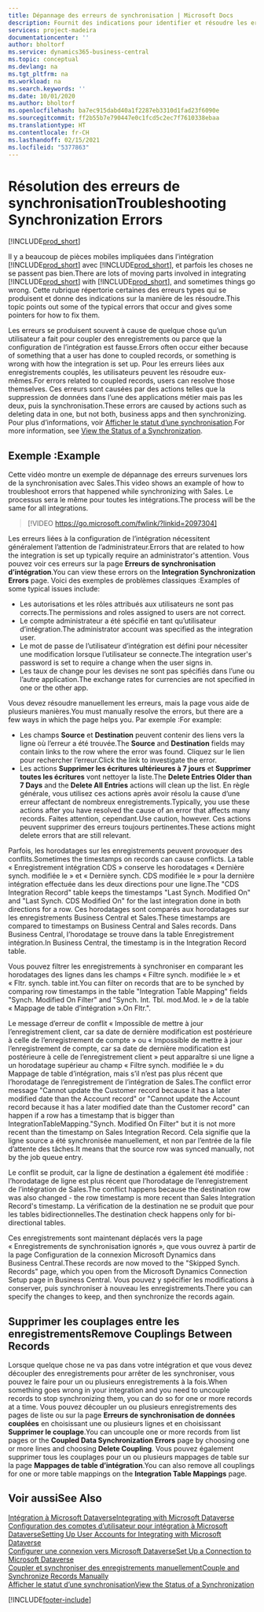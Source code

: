 ```yaml
---
title: Dépannage des erreurs de synchronisation | Microsoft Docs
description: Fournit des indications pour identifier et résoudre les erreurs de synchronisation.
services: project-madeira
documentationcenter: ''
author: bholtorf
ms.service: dynamics365-business-central
ms.topic: conceptual
ms.devlang: na
ms.tgt_pltfrm: na
ms.workload: na
ms.search.keywords: ''
ms.date: 10/01/2020
ms.author: bholtorf
ms.openlocfilehash: ba7ec915dabd40a1f2287eb3310d1fad23f6090e
ms.sourcegitcommit: ff2b55b7e790447e0c1fcd5c2ec7f7610338ebaa
ms.translationtype: HT
ms.contentlocale: fr-CH
ms.lasthandoff: 02/15/2021
ms.locfileid: "5377863"
---
```

# <a name="troubleshooting-synchronization-errors"></a><span data-ttu-id="04990-103">Résolution des erreurs de synchronisation</span><span class="sxs-lookup"><span data-stu-id="04990-103">Troubleshooting Synchronization Errors</span></span>
[!INCLUDE[prod_short](includes/cc_data_platform_banner.md)]

<span data-ttu-id="04990-104">Il y a beaucoup de pièces mobiles impliquées dans l’intégration [!INCLUDE[prod_short](includes/prod_short.md)] avec [!INCLUDE[prod_short](includes/cds_long_md.md)], et parfois les choses ne se passent pas bien.</span><span class="sxs-lookup"><span data-stu-id="04990-104">There are lots of moving parts involved in integrating [!INCLUDE[prod_short](includes/prod_short.md)] with [!INCLUDE[prod_short](includes/cds_long_md.md)], and sometimes things go wrong.</span></span> <span data-ttu-id="04990-105">Cette rubrique répertorie certaines des erreurs types qui se produisent et donne des indications sur la manière de les résoudre.</span><span class="sxs-lookup"><span data-stu-id="04990-105">This topic points out some of the typical errors that occur and gives some pointers for how to fix them.</span></span>

<span data-ttu-id="04990-106">Les erreurs se produisent souvent à cause de quelque chose qu’un utilisateur a fait pour coupler des enregistrements ou parce que la configuration de l’intégration est fausse.</span><span class="sxs-lookup"><span data-stu-id="04990-106">Errors often occur either because of something that a user has done to coupled records, or something is wrong with how the integration is set up.</span></span> <span data-ttu-id="04990-107">Pour les erreurs liées aux enregistrements couplés, les utilisateurs peuvent les résoudre eux-mêmes.</span><span class="sxs-lookup"><span data-stu-id="04990-107">For errors related to coupled records, users can resolve those themselves.</span></span> <span data-ttu-id="04990-108">Ces erreurs sont causées par des actions telles que la suppression de données dans l’une des applications métier mais pas les deux, puis la synchronisation.</span><span class="sxs-lookup"><span data-stu-id="04990-108">These errors are caused by actions such as deleting data in one, but not both, business apps and then synchronizing.</span></span> <span data-ttu-id="04990-109">Pour plus d’informations, voir [Afficher le statut d’une synchronisation](admin-how-to-view-synchronization-status.md).</span><span class="sxs-lookup"><span data-stu-id="04990-109">For more information, see [View the Status of a Synchronization](admin-how-to-view-synchronization-status.md).</span></span>

## <a name="example"></a><span data-ttu-id="04990-110">Exemple :</span><span class="sxs-lookup"><span data-stu-id="04990-110">Example</span></span>
<span data-ttu-id="04990-111">Cette vidéo montre un exemple de dépannage des erreurs survenues lors de la synchronisation avec Sales.</span><span class="sxs-lookup"><span data-stu-id="04990-111">This video shows an example of how to troubleshoot errors that happened while synchronizing with Sales.</span></span> <span data-ttu-id="04990-112">Le processus sera le même pour toutes les intégrations.</span><span class="sxs-lookup"><span data-stu-id="04990-112">The process will be the same for all integrations.</span></span> 

> [!VIDEO https://go.microsoft.com/fwlink/?linkid=2097304]

<span data-ttu-id="04990-113">Les erreurs liées à la configuration de l’intégration nécessitent généralement l’attention de l’administrateur.</span><span class="sxs-lookup"><span data-stu-id="04990-113">Errors that are related to how the integration is set up typically require an administrator's attention.</span></span> <span data-ttu-id="04990-114">Vous pouvez voir ces erreurs sur la page **Erreurs de synchronisation d’intégration**.</span><span class="sxs-lookup"><span data-stu-id="04990-114">You can view these errors on the **Integration Synchronization Errors** page.</span></span> <span data-ttu-id="04990-115">Voici des exemples de problèmes classiques :</span><span class="sxs-lookup"><span data-stu-id="04990-115">Examples of some typical issues include:</span></span>  
  
* <span data-ttu-id="04990-116">Les autorisations et les rôles attribués aux utilisateurs ne sont pas corrects.</span><span class="sxs-lookup"><span data-stu-id="04990-116">The permissions and roles assigned to users are not correct.</span></span>  
* <span data-ttu-id="04990-117">Le compte administrateur a été spécifié en tant qu’utilisateur d’intégration.</span><span class="sxs-lookup"><span data-stu-id="04990-117">The administrator account was specified as the integration user.</span></span>  
* <span data-ttu-id="04990-118">Le mot de passe de l’utilisateur d’intégration est défini pour nécessiter une modification lorsque l’utilisateur se connecte.</span><span class="sxs-lookup"><span data-stu-id="04990-118">The integration user's password is set to require a change when the user signs in.</span></span>  
* <span data-ttu-id="04990-119">Les taux de change pour les devises ne sont pas spécifiés dans l’une ou l’autre application.</span><span class="sxs-lookup"><span data-stu-id="04990-119">The exchange rates for currencies are not specified in one or the other app.</span></span>  
  
<span data-ttu-id="04990-120">Vous devez résoudre manuellement les erreurs, mais la page vous aide de plusieurs manières.</span><span class="sxs-lookup"><span data-stu-id="04990-120">You must manually resolve the errors, but there are a few ways in which the page helps you.</span></span> <span data-ttu-id="04990-121">Par exemple :</span><span class="sxs-lookup"><span data-stu-id="04990-121">For example:</span></span>  

* <span data-ttu-id="04990-122">Les champs **Source** et **Destination** peuvent contenir des liens vers la ligne où l’erreur a été trouvée.</span><span class="sxs-lookup"><span data-stu-id="04990-122">The **Source** and **Destination** fields may contain links to the row where the error was found.</span></span> <span data-ttu-id="04990-123">Cliquez sur le lien pour rechercher l’erreur.</span><span class="sxs-lookup"><span data-stu-id="04990-123">Click the link to investigate the error.</span></span>  
* <span data-ttu-id="04990-124">Les actions **Supprimer les écritures ultérieures à 7 jours** et **Supprimer toutes les écritures** vont nettoyer la liste.</span><span class="sxs-lookup"><span data-stu-id="04990-124">The **Delete Entries Older than 7 Days** and the **Delete All Entries** actions will clean up the list.</span></span> <span data-ttu-id="04990-125">En règle générale, vous utilisez ces actions après avoir résolu la cause d’une erreur affectant de nombreux enregistrements.</span><span class="sxs-lookup"><span data-stu-id="04990-125">Typically, you use these actions after you have resolved the cause of an error that affects many records.</span></span> <span data-ttu-id="04990-126">Faites attention, cependant.</span><span class="sxs-lookup"><span data-stu-id="04990-126">Use caution, however.</span></span> <span data-ttu-id="04990-127">Ces actions peuvent supprimer des erreurs toujours pertinentes.</span><span class="sxs-lookup"><span data-stu-id="04990-127">These actions might delete errors that are still relevant.</span></span>

<span data-ttu-id="04990-128">Parfois, les horodatages sur les enregistrements peuvent provoquer des conflits.</span><span class="sxs-lookup"><span data-stu-id="04990-128">Sometimes the timestamps on records can cause conflicts.</span></span> <span data-ttu-id="04990-129">La table « Enregistrement intégration CDS » conserve les horodatages « Dernière synch. modifiée le » et « Dernière synch. CDS modifiée le » pour la dernière intégration effectuée dans les deux directions pour une ligne.</span><span class="sxs-lookup"><span data-stu-id="04990-129">The "CDS Integration Record" table keeps the timestamps "Last Synch. Modified On" and "Last Synch. CDS Modified On" for the last integration done in both directions for a row.</span></span> <span data-ttu-id="04990-130">Ces horodatages sont comparés aux horodatages sur les enregistrements Business Central et Sales.</span><span class="sxs-lookup"><span data-stu-id="04990-130">These timestamps are compared to timestamps on Business Central and Sales records.</span></span> <span data-ttu-id="04990-131">Dans Business Central, l’horodatage se trouve dans la table Enregistrement intégration.</span><span class="sxs-lookup"><span data-stu-id="04990-131">In Business Central, the timestamp is in the Integration Record table.</span></span>

<span data-ttu-id="04990-132">Vous pouvez filtrer les enregistrements à synchroniser en comparant les horodatages des lignes dans les champs « Filtre synch. modifiée le » et « Fltr. synch. table int.</span><span class="sxs-lookup"><span data-stu-id="04990-132">You can filter on records that are to be synched by comparing row timestamps in the table "Integration Table Mapping" fields "Synch. Modified On Filter" and "Synch. Int. Tbl.</span></span> <span data-ttu-id="04990-133">mod.</span><span class="sxs-lookup"><span data-stu-id="04990-133">Mod.</span></span> <span data-ttu-id="04990-134">le » de la table « Mappage de table d’intégration ».</span><span class="sxs-lookup"><span data-stu-id="04990-134">On Fltr.".</span></span>

<span data-ttu-id="04990-135">Le message d’erreur de conflit « Impossible de mettre à jour l’enregistrement client, car sa date de dernière modification est postérieure à celle de l’enregistrement de compte » ou « Impossible de mettre à jour l’enregistrement de compte, car sa date de dernière modification est postérieure à celle de l’enregistrement client » peut apparaître si une ligne a un horodatage supérieur au champ « Filtre synch. modifiée le » du Mappage de table d’intégration, mais s’il n’est pas plus récent que l’horodatage de l’enregistrement de l’intégration de Sales.</span><span class="sxs-lookup"><span data-stu-id="04990-135">The conflict error message "Cannot update the Customer record because it has a later modified date than the Account record" or "Cannot update the Account record because it has a later modified date than the Customer record" can happen if a row has a timestamp that is bigger than IntegrationTableMapping."Synch. Modified On Filter" but it is not more recent than the timestamp on Sales Integration Record.</span></span> <span data-ttu-id="04990-136">Cela signifie que la ligne source a été synchronisée manuellement, et non par l’entrée de la file d’attente des tâches.</span><span class="sxs-lookup"><span data-stu-id="04990-136">It means that the source row was synced manually, not by the job queue entry.</span></span> 

<span data-ttu-id="04990-137">Le conflit se produit, car la ligne de destination a également été modifiée : l’horodatage de ligne est plus récent que l’horodatage de l’enregistrement de l’intégration de Sales.</span><span class="sxs-lookup"><span data-stu-id="04990-137">The conflict happens because the destination row was also changed  - the row timestamp is more recent than Sales Integration Record's timestamp.</span></span> <span data-ttu-id="04990-138">La vérification de la destination ne se produit que pour les tables bidirectionnelles.</span><span class="sxs-lookup"><span data-stu-id="04990-138">The destination check happens only for bi-directional tables.</span></span> 

<span data-ttu-id="04990-139">Ces enregistrements sont maintenant déplacés vers la page « Enregistrements de synchronisation ignorés », que vous ouvrez à partir de la page Configuration de la connexion Microsoft Dynamics dans Business Central.</span><span class="sxs-lookup"><span data-stu-id="04990-139">These records are now moved to the "Skipped Synch. Records" page, which you open from the Microsoft Dynamics Connection Setup page in Business Central.</span></span> <span data-ttu-id="04990-140">Vous pouvez y spécifier les modifications à conserver, puis synchroniser à nouveau les enregistrements.</span><span class="sxs-lookup"><span data-stu-id="04990-140">There you can specify the changes to keep, and then synchronize the records again.</span></span>

## <a name="remove-couplings-between-records"></a><span data-ttu-id="04990-141">Supprimer les couplages entre les enregistrements</span><span class="sxs-lookup"><span data-stu-id="04990-141">Remove Couplings Between Records</span></span>
<span data-ttu-id="04990-142">Lorsque quelque chose ne va pas dans votre intégration et que vous devez découpler des enregistrements pour arrêter de les synchroniser, vous pouvez le faire pour un ou plusieurs enregistrements à la fois.</span><span class="sxs-lookup"><span data-stu-id="04990-142">When something goes wrong in your integration and you need to uncouple records to stop synchronizing them, you can do so for one or more records at a time.</span></span> <span data-ttu-id="04990-143">Vous pouvez découpler un ou plusieurs enregistrements des pages de liste ou sur la page **Erreurs de synchronisation de données couplées** en choisissant une ou plusieurs lignes et en choisissant **Supprimer le couplage**.</span><span class="sxs-lookup"><span data-stu-id="04990-143">You can uncouple one or more records from list pages or the **Coupled Data Synchronization Errors** page by choosing one or more lines and choosing **Delete Coupling**.</span></span> <span data-ttu-id="04990-144">Vous pouvez également supprimer tous les couplages pour un ou plusieurs mappages de table sur la page **Mappages de table d’intégration**.</span><span class="sxs-lookup"><span data-stu-id="04990-144">You can also remove all couplings for one or more table mappings on the **Integration Table Mappings** page.</span></span> 

## <a name="see-also"></a><span data-ttu-id="04990-145">Voir aussi</span><span class="sxs-lookup"><span data-stu-id="04990-145">See Also</span></span>
[<span data-ttu-id="04990-146">Intégration à Microsoft Dataverse</span><span class="sxs-lookup"><span data-stu-id="04990-146">Integrating with Microsoft Dataverse</span></span>](admin-prepare-dynamics-365-for-sales-for-integration.md)  
[<span data-ttu-id="04990-147">Configuration des comptes d’utilisateur pour intégration à Microsoft Dataverse</span><span class="sxs-lookup"><span data-stu-id="04990-147">Setting Up User Accounts for Integrating with Microsoft Dataverse</span></span>](admin-setting-up-integration-with-dynamics-sales.md)  
[<span data-ttu-id="04990-148">Configurer une connexion vers Microsoft Dataverse</span><span class="sxs-lookup"><span data-stu-id="04990-148">Set Up a Connection to Microsoft Dataverse</span></span>](admin-how-to-set-up-a-dynamics-crm-connection.md)  
[<span data-ttu-id="04990-149">Coupler et synchroniser des enregistrements manuellement</span><span class="sxs-lookup"><span data-stu-id="04990-149">Couple and Synchronize Records Manually</span></span>](admin-how-to-couple-and-synchronize-records-manually.md)  
[<span data-ttu-id="04990-150">Afficher le statut d’une synchronisation</span><span class="sxs-lookup"><span data-stu-id="04990-150">View the Status of a Synchronization</span></span>](admin-how-to-view-synchronization-status.md)  


[!INCLUDE[footer-include](includes/footer-banner.md)]